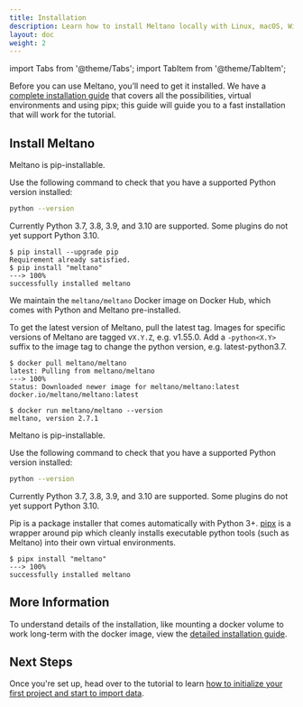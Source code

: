 ```yaml
---
title: Installation
description: Learn how to install Meltano locally with Linux, macOS, Windows, or Docker.
layout: doc
weight: 2
---
```


<!--
Allows us to use tabs https://docusaurus.io/docs/markdown-features/tabs
-->
import Tabs from '@theme/Tabs';
import TabItem from '@theme/TabItem';

Before you can use Meltano, you’ll need to get it installed. We have a [complete installation guide](/guide/installation-guide) that covers all the possibilities, virtual environments and using pipx; this guide will guide you to a fast installation that will work for the tutorial.


## Install Meltano

<Tabs>
  <TabItem value="apple" label="log Using Pip" default>

Meltano is pip-installable.

Use the following command to check that you have a supported Python version installed:

```bash
python --version
```

Currently Python 3.7, 3.8, 3.9, and 3.10 are supported. Some plugins do not yet support Python 3.10.

<div class="termy">

```console
$ pip install --upgrade pip
Requirement already satisfied.
$ pip install "meltano"
---> 100%
successfully installed meltano
```

</div>
  </TabItem>
  <TabItem value="orange" label="log Using Docker">

We maintain the `meltano/meltano` Docker image on Docker Hub, which comes with Python and Meltano pre-installed.

To get the latest version of Meltano, pull the latest tag. Images for specific versions of Meltano are tagged v`X.Y.Z`, e.g. v1.55.0. Add a `-python<X.Y>` suffix to the image tag to change the python version, e.g. latest-python3.7.

<div class="termy">

```console
$ docker pull meltano/meltano
latest: Pulling from meltano/meltano
---> 100%
Status: Downloaded newer image for meltano/meltano:latest
docker.io/meltano/meltano:latest

$ docker run meltano/meltano --version
meltano, version 2.7.1
```

</div>

  </TabItem>
  <TabItem value="banana" label="log Using PIPX">

Meltano is pip-installable.

Use the following command to check that you have a supported Python version installed:

```bash
python --version
```
Currently Python 3.7, 3.8, 3.9, and 3.10 are supported. Some plugins do not yet support Python 3.10.

Pip is a package installer that comes automatically with Python 3+. [pipx](https://pypa.github.io/pipx/) is a wrapper around pip which cleanly installs executable python tools (such as Meltano) into their own virtual environments.

<div class="termy">

```console
$ pipx install "meltano"
---> 100%
successfully installed meltano
```

</div>

  </TabItem>
</Tabs>


## More Information

To understand details of the installation, like mounting a docker volume to work long-term with the docker image, view the [detailed installation guide](/guide/installation-guide).

## Next Steps

Once you're set up, head over to the tutorial to learn [how to initialize your first project and start to import data](/getting-started/part1).

<script src="/js/termynal.js"></script>
<script src="/js/termy_custom.js"></script>

